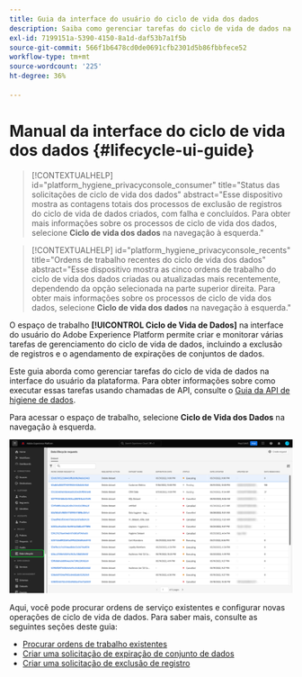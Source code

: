 ```yaml
---
title: Guia da interface do usuário do ciclo de vida dos dados
description: Saiba como gerenciar tarefas do ciclo de vida de dados na interface do usuário do Adobe Experience Platform.
exl-id: 7199151a-5390-4150-8a1d-daf53b7a1f5b
source-git-commit: 566f1b6478cd0de0691cfb2301d5b86fbbfece52
workflow-type: tm+mt
source-wordcount: '225'
ht-degree: 36%

---
```


# Manual da interface do ciclo de vida dos dados {#lifecycle-ui-guide}

>[!CONTEXTUALHELP]
>id="platform_hygiene_privacyconsole_consumer"
>title="Status das solicitações de ciclo de vida dos dados"
>abstract="Esse dispositivo mostra as contagens totais dos processos de exclusão de registros do ciclo de vida de dados criados, com falha e concluídos. Para obter mais informações sobre os processos de ciclo de vida dos dados, selecione **Ciclo de vida dos dados** na navegação à esquerda."

>[!CONTEXTUALHELP]
>id="platform_hygiene_privacyconsole_recents"
>title="Ordens de trabalho recentes do ciclo de vida dos dados"
>abstract="Esse dispositivo mostra as cinco ordens de trabalho do ciclo de vida dos dados criadas ou atualizadas mais recentemente, dependendo da opção selecionada na parte superior direita. Para obter mais informações sobre os processos de ciclo de vida dos dados, selecione **Ciclo de vida dos dados** na navegação à esquerda."

O espaço de trabalho **[!UICONTROL Ciclo de Vida de Dados]** na interface do usuário do Adobe Experience Platform permite criar e monitorar várias tarefas de gerenciamento do ciclo de vida de dados, incluindo a exclusão de registros e o agendamento de expirações de conjuntos de dados.

Este guia aborda como gerenciar tarefas do ciclo de vida de dados na interface do usuário da plataforma. Para obter informações sobre como executar essas tarefas usando chamadas de API, consulte o [Guia da API de higiene de dados](../api/overview.md).

Para acessar o espaço de trabalho, selecione **Ciclo de Vida dos Dados** na navegação à esquerda.

![O espaço de trabalho [!UICONTROL Ciclo de Vida de Dados] na interface do usuário da plataforma, com [!UICONTROL Ciclo de Vida de Dados] realçado na navegação à esquerda.](../images/ui/overview/home.png)

Aqui, você pode procurar ordens de serviço existentes e configurar novas operações de ciclo de vida de dados. Para saber mais, consulte as seguintes seções deste guia:

* [Procurar ordens de trabalho existentes](./browse.md)
* [Criar uma solicitação de expiração de conjunto de dados](./dataset-expiration.md)
* [Criar uma solicitação de exclusão de registro](./record-delete.md)
